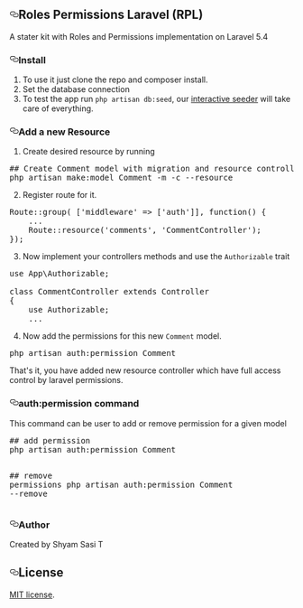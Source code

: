 <article class="markdown-body entry-content" itemprop="text"><h1><a href="#roles-permissions-laravel-rpl" aria-hidden="true" class="anchor" id="user-content-roles-permissions-laravel-rpl"><svg aria-hidden="true" class="octicon octicon-link" height="16" version="1.1" viewBox="0 0 16 16" width="16"><path fill-rule="evenodd" d="M4 9h1v1H4c-1.5 0-3-1.69-3-3.5S2.55 3 4 3h4c1.45 0 3 1.69 3 3.5 0 1.41-.91 2.72-2 3.25V8.59c.58-.45 1-1.27 1-2.09C10 5.22 8.98 4 8 4H4c-.98 0-2 1.22-2 2.5S3 9 4 9zm9-3h-1v1h1c1 0 2 1.22 2 2.5S13.98 12 13 12H9c-.98 0-2-1.22-2-2.5 0-.83.42-1.64 1-2.09V6.25c-1.09.53-2 1.84-2 3.25C6 11.31 7.55 13 9 13h4c1.45 0 3-1.69 3-3.5S14.5 6 13 6z"></path></svg></a>Roles Permissions Laravel (RPL)</h1>
<p>A stater kit with Roles and Permissions implementation on Laravel 5.4</p>
<h3><a href="#install" aria-hidden="true" class="anchor" id="user-content-install"><svg aria-hidden="true" class="octicon octicon-link" height="16" version="1.1" viewBox="0 0 16 16" width="16"><path fill-rule="evenodd" d="M4 9h1v1H4c-1.5 0-3-1.69-3-3.5S2.55 3 4 3h4c1.45 0 3 1.69 3 3.5 0 1.41-.91 2.72-2 3.25V8.59c.58-.45 1-1.27 1-2.09C10 5.22 8.98 4 8 4H4c-.98 0-2 1.22-2 2.5S3 9 4 9zm9-3h-1v1h1c1 0 2 1.22 2 2.5S13.98 12 13 12H9c-.98 0-2-1.22-2-2.5 0-.83.42-1.64 1-2.09V6.25c-1.09.53-2 1.84-2 3.25C6 11.31 7.55 13 9 13h4c1.45 0 3-1.69 3-3.5S14.5 6 13 6z"></path></svg></a>Install</h3>
<ol>
<li>To use it just clone the repo and composer install.</li>
<li>Set the database connection</li>
<li>To test the app run <code>php artisan db:seed</code>, our <a href="http://www.qcode.in/advance-interactive-database-seeding-in-laravel/" rel="nofollow">interactive seeder</a> will take care of everything.</li>
</ol>
<h3><a href="#add-a-new-resource" aria-hidden="true" class="anchor" id="user-content-add-a-new-resource"><svg aria-hidden="true" class="octicon octicon-link" height="16" version="1.1" viewBox="0 0 16 16" width="16"><path fill-rule="evenodd" d="M4 9h1v1H4c-1.5 0-3-1.69-3-3.5S2.55 3 4 3h4c1.45 0 3 1.69 3 3.5 0 1.41-.91 2.72-2 3.25V8.59c.58-.45 1-1.27 1-2.09C10 5.22 8.98 4 8 4H4c-.98 0-2 1.22-2 2.5S3 9 4 9zm9-3h-1v1h1c1 0 2 1.22 2 2.5S13.98 12 13 12H9c-.98 0-2-1.22-2-2.5 0-.83.42-1.64 1-2.09V6.25c-1.09.53-2 1.84-2 3.25C6 11.31 7.55 13 9 13h4c1.45 0 3-1.69 3-3.5S14.5 6 13 6z"></path></svg></a>Add a new Resource</h3>
<ol>
<li>Create desired resource by running</li>
</ol>
<div class="highlight highlight-source-shell"><pre><span class="pl-c"><span class="pl-c">#</span># Create Comment model with migration and resource controller</span>
php artisan make:model Comment -m -c --resource</pre></div>
<ol start="2">
<li>Register route for it.</li>
</ol>
<div class="highlight highlight-text-html-php"><pre><span class="pl-s1"><span class="pl-c1">Route</span><span class="pl-k">::</span>group( [<span class="pl-s"><span class="pl-pds">'</span>middleware<span class="pl-pds">'</span></span> <span class="pl-k">=&gt;</span> [<span class="pl-s"><span class="pl-pds">'</span>auth<span class="pl-pds">'</span></span>]], <span class="pl-k">function</span>() {</span>
<span class="pl-s1">    <span class="pl-k">...</span></span>
<span class="pl-s1">    <span class="pl-c1">Route</span><span class="pl-k">::</span>resource(<span class="pl-s"><span class="pl-pds">'</span>comments<span class="pl-pds">'</span></span>, <span class="pl-s"><span class="pl-pds">'</span>CommentController<span class="pl-pds">'</span></span>);</span>
<span class="pl-s1">});</span></pre></div>
<ol start="3">
<li>Now implement your controllers methods and use the <code>Authorizable</code> trait</li>
</ol>
<div class="highlight highlight-text-html-php"><pre><span class="pl-s1"><span class="pl-k">use</span> <span class="pl-c1">App\Authorizable</span>;</span>
<span class="pl-s1"></span>
<span class="pl-s1"><span class="pl-k">class</span> <span class="pl-en">CommentController</span> <span class="pl-k">extends</span> <span class="pl-e">Controller</span></span>
<span class="pl-s1">{</span>
<span class="pl-s1">    <span class="pl-k">use</span> <span class="pl-c1">Authorizable</span>;</span>
<span class="pl-s1">    <span class="pl-k">...</span></span></pre></div>
<ol start="4">
<li>Now add the permissions for this new <code>Comment</code> model.</li>
</ol>
<div class="highlight highlight-source-shell"><pre>php artisan auth:permission Comment</pre></div>
<p>That's it, you have added new resource controller which have full access control by laravel permissions.</p>
<h3><a href="#authpermission-command" aria-hidden="true" class="anchor" id="user-content-authpermission-command"><svg aria-hidden="true" class="octicon octicon-link" height="16" version="1.1" viewBox="0 0 16 16" width="16"><path fill-rule="evenodd" d="M4 9h1v1H4c-1.5 0-3-1.69-3-3.5S2.55 3 4 3h4c1.45 0 3 1.69 3 3.5 0 1.41-.91 2.72-2 3.25V8.59c.58-.45 1-1.27 1-2.09C10 5.22 8.98 4 8 4H4c-.98 0-2 1.22-2 2.5S3 9 4 9zm9-3h-1v1h1c1 0 2 1.22 2 2.5S13.98 12 13 12H9c-.98 0-2-1.22-2-2.5 0-.83.42-1.64 1-2.09V6.25c-1.09.53-2 1.84-2 3.25C6 11.31 7.55 13 9 13h4c1.45 0 3-1.69 3-3.5S14.5 6 13 6z"></path></svg></a>auth:permission command</h3>
<p>This command can be user to add or remove permission for a given model</p>
<div class="highlight highlight-source-shell"><pre><span class="pl-c"><span class="pl-c">#</span># add permission</span>
php artisan auth:permission Comment

<span class="pl-c"><span class="pl-c">#</span># remove permissions</span>
php artisan auth:permission Comment --remove</pre></div>
<h3><a href="#author" aria-hidden="true" class="anchor" id="user-content-author"><svg aria-hidden="true" class="octicon octicon-link" height="16" version="1.1" viewBox="0 0 16 16" width="16"><path fill-rule="evenodd" d="M4 9h1v1H4c-1.5 0-3-1.69-3-3.5S2.55 3 4 3h4c1.45 0 3 1.69 3 3.5 0 1.41-.91 2.72-2 3.25V8.59c.58-.45 1-1.27 1-2.09C10 5.22 8.98 4 8 4H4c-.98 0-2 1.22-2 2.5S3 9 4 9zm9-3h-1v1h1c1 0 2 1.22 2 2.5S13.98 12 13 12H9c-.98 0-2-1.22-2-2.5 0-.83.42-1.64 1-2.09V6.25c-1.09.53-2 1.84-2 3.25C6 11.31 7.55 13 9 13h4c1.45 0 3-1.69 3-3.5S14.5 6 13 6z"></path></svg></a>Author</h3>
<p>Created by Shyam Sasi T</p>
<h2><a href="#license" aria-hidden="true" class="anchor" id="user-content-license"><svg aria-hidden="true" class="octicon octicon-link" height="16" version="1.1" viewBox="0 0 16 16" width="16"><path fill-rule="evenodd" d="M4 9h1v1H4c-1.5 0-3-1.69-3-3.5S2.55 3 4 3h4c1.45 0 3 1.69 3 3.5 0 1.41-.91 2.72-2 3.25V8.59c.58-.45 1-1.27 1-2.09C10 5.22 8.98 4 8 4H4c-.98 0-2 1.22-2 2.5S3 9 4 9zm9-3h-1v1h1c1 0 2 1.22 2 2.5S13.98 12 13 12H9c-.98 0-2-1.22-2-2.5 0-.83.42-1.64 1-2.09V6.25c-1.09.53-2 1.84-2 3.25C6 11.31 7.55 13 9 13h4c1.45 0 3-1.69 3-3.5S14.5 6 13 6z"></path></svg></a>License</h2>
<p><a href="http://opensource.org/licenses/MIT" rel="nofollow">MIT license</a>.</p>
</article>
